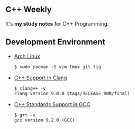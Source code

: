 ## C++ Weekly
It's **my study notes** for C++ Programming.

## Development Environment
- [Arch Linux](https://www.archlinux.org/)
  ```
  $ sudo pacman -S vim tmux git tig  
  ```
- [C++ Support in Clang](https://clang.llvm.org/cxx_status.html)
  ```
  $ clang++ -v
  clang version 9.0.0 (tags/RELEASE_900/final)
  ```
- [C++ Standards Support in GCC](https://gcc.gnu.org/projects/cxx-status.html)
  ```
  $ g++ -v
  gcc version 9.2.0 (GCC)
  ```
